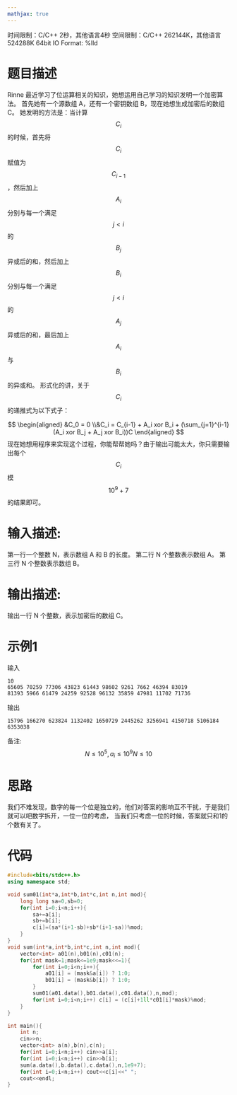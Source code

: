 ```yaml
---
mathjax: true
---
```



时间限制：C/C++ 2秒，其他语言4秒
空间限制：C/C++ 262144K，其他语言524288K
64bit IO Format: %lld
# 题目描述 
Rinne 最近学习了位运算相关的知识，她想运用自己学习的知识发明一个加密算法。
首先她有一个源数组 A，还有一个密钥数组 B，现在她想生成加密后的数组 C。
她发明的方法是：当计算$$C_i$$的时候，首先将 $$C_i$$赋值为$$C_{i-1}$$，然后加上$$ A_i$$ 分别与每一个满足 $$j \lt i$$ 的 $$B_j$$ 异或后的和，然后加上 $$B_i$$ 分别与每一个满足 $$j \lt i$$ 的 $$A_j$$ 异或后的和，最后加上 $$A_i$$ 与 $$B_i$$ 的异或和。
形式化的讲，关于 $$C_i$$ 的递推式为以下式子： 
<!-- more -->
$$
\begin{aligned}
&C_0 = 0
\\&C_i = C_{i-1} + A_i xor B_i + (\sum_{j=1}^{i-1} (A_i xor B_j + A_j xor B_i))C 
\end{aligned}
$$
现在她想用程序来实现这个过程，你能帮帮她吗？由于输出可能太大，你只需要输出每个 $$C_i$$ 模 $$10^9+7$$ 的结果即可。

# 输入描述:
第一行一个整数 N，表示数组 A 和 B 的长度。
第二行 N 个整数表示数组 A。
第三行 N 个整数表示数组 B。
# 输出描述:
输出一行 N 个整数，表示加密后的数组 C。

# 示例1
输入
```input
10
65605 70259 77306 43823 61443 98602 9261 7662 46394 83019
81393 5966 61479 24259 92528 96132 35859 47981 11702 71736
```
输出
```
15796 166270 623824 1132402 1650729 2445262 3256941 4150718 5106184 6353038
```
备注:
$$
N \leq 10^5 ,a_i \leq 10^9N≤10 
$$

# 思路
我们不难发现，数字的每一个位是独立的，他们对答案的影响互不干扰，于是我们就可以吧数字拆开，一位一位的考虑，
当我们只考虑一位的时候，答案就只和1的个数有关了。

# 代码
```cpp
#include<bits/stdc++.h>
using namespace std;

void sum01(int*a,int*b,int*c,int n,int mod){
    long long sa=0,sb=0;
    for(int i=0;i<n;i++){
        sa+=a[i];
        sb+=b[i];
        c[i]=(sa*(i+1-sb)+sb*(i+1-sa))%mod;
    }
}
void sum(int*a,int*b,int*c,int n,int mod){
    vector<int> a01(n),b01(n),c01(n);
    for(int mask=1;mask<=1e9;mask<<=1){
        for(int i=0;i<n;i++){
            a01[i] = (mask&a[i]) ? 1:0;
            b01[i] = (mask&b[i]) ? 1:0;
        }
        sum01(a01.data(),b01.data(),c01.data(),n,mod);
        for(int i=0;i<n;i++) c[i] = (c[i]+1ll*c01[i]*mask)%mod;
    }
}

int main(){
    int n;
    cin>>n;
    vector<int> a(n),b(n),c(n);
    for(int i=0;i<n;i++) cin>>a[i];
    for(int i=0;i<n;i++) cin>>b[i];
    sum(a.data(),b.data(),c.data(),n,1e9+7);
    for(int i=0;i<n;i++) cout<<c[i]<<" ";
    cout<<endl;
}
```